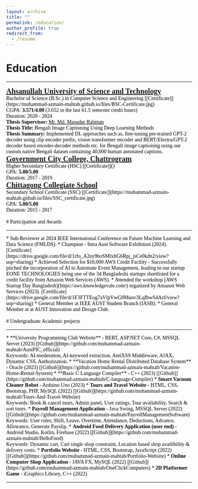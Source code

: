 ```yaml
---
layout: archive
title: ""
permalink: /education/
author_profile: true
redirect_from:
  - /resume
---
```



# Education
<hr>
<span style="font-family:Georgia; color:black;">
<span style="color:black; font-size:20px; font-family:Calisto MT"><b><a href="https://aust.edu" target="_blank">Ahsanullah University of Science and Technology</a></b></span><br/>
Bachelor of Science (B.Sc.) in Computer Science and Engineering [[Certificate]](https://muhammad-azmain-mahtab.github.io/files/BSC-Certificate.jpg)<br/>
CGPA: <b>3.571/4.00</b> (3.652 in the last 61.5 semester credit hours) <br/>
Duration: 2020 - 2024 <br/>
<b>Thesis Supervisor:</b> <a style="color:black;" href="https://scholar.google.com/citations?user=g1l8PKIAAAAJ&hl=en">Mr. Md. Masudur Rahman</a><br/><b>Thesis Title:</b> Bengali Image Captioning Using Deep Learning Methods<br/><b>Thesis Summary:</b> Implemented DL approaches such as, fine-tuning pre-trained GPT-2 decoder using clip encoder prefix, vision transformer encoder and BERT/Electra/GPT-2 decoder based encoder-decoder methods etc. for Bengali image captioning using our custom native Bengali dataset containing 40,000 human annotated captions.
<br/>

<span style="font-family:Georgia; color:black;">
<span style="color:black; font-size:20px; font-family:Calisto MT"><b><a href="https://gccc.edu.bd/" target="_blank">Government City College, Chattrogram</a></b></span><br/>
Higher Secondary Certificate (HSC) [[Certificate]]()<br/>
GPA: <b>5.00/5.00</b><br/>
Duration: 2017 - 2019 <br/>
</span>

<span style="font-family:Georgia; color:black;">
<span style="color:black; font-size:20px; font-family:Calisto MT"><b><a href="https://ctgcs.edu.bd/" target="_blank">Chittagong Collegiate School</a></b></span><br/>
Secondary School Certificate (SSC) [[Certificate]](https://muhammad-azmain-mahtab.github.io/files/SSC_certificate.jpg)<br/>
GPA: <b>5.00/5.00</b><br/>
Duration: 2015 - 2017 <br/>
</span>
<br/>
# Participation and Awards
<hr>
* Sub-Reviewer at 2024 IEEE International Conference on Future Machine Learning and Data Science (FMLDS).
* Champion - Intra Aust Software Exhibition (2024). [Certificate](https://drive.google.com/file/d/1rfu_A2ey9hoSMlxltG6Rpj_jsCe0kdn2/view?usp=sharing)
* Achieved Selection for $10,000 AWS Credit Facility - Successfully pitched the incorporation of AI to Automate Event Management, leading to our startup EONE TECHNOLOGIES being one of the 34 Bangladeshi startups shortlisted for a credit facility from Amazon Web Services (AWS).
* Attended the workshop [AWS Startup Day Bangladesh](https://aws.knowledgevale.com/) organized by Amazon Web Services (2023). [Certificate](https://drive.google.com/file/d/1F3FTTEog7aVlpVwG8Muov3LqIbwS4AzI/view?usp=sharing)
* General Member at IEEE AUST Student Branch (IASB).
* General Member at at AUST Innovation and Design Club.
<br/>

<br/>
# Undergraduate Academic projects
<hr>
* **University Programming Club Website** - BERT, ASP.NET Core, C#, MSSQL Server (2023) [[Github]](https://github.com/muhammad-azmain-mahtab/AustPIC_official)<br />Keywords: AI-moderation, AI-keyword extraction, AntiXSS Middleware, AJAX, Dynamic CSS, Authorization.
* **Vacation Home Rental Distributed Database System** - Oracle (2023) [[Github]](https://github.com/muhammad-azmain-mahtab/Vacation-Home-Rental-System)
* **Basic C Language Compiler** - C++ (2023) [[Github]](https://github.com/muhammad-azmain-mahtab/C-language-Compiler)
* <b>Smart Vacuum Cleaner Robot</b> - Arduino Uno (2023)
* <b>Tours and Travel Website</b> - HTML, CSS, Bootstrap, PHP, MySQL (2022) [[Github]](https://github.com/muhammad-azmain-mahtab/Tours-And-Travel-Website)<br />Keywords: Book & cancel tours, Admin panel, User ratings, Tour availability, Search & sort tours.
* <b>Payroll Management Application</b> - Java Swing, MSSQL Server (2022) [[Github]](https://github.com/muhammad-azmain-mahtab/PayrollManagementSoftware)<br />Keywords: User roles, Shift, Leave, Overtime, Attendance, Deductions, Advance, Allowance, Generate Payslip.
* <b>Android Food Delivery Application (user end)</b> - Android Studio, Kotlin, Firebase (2022) [[Github]](https://github.com/muhammad-azmain-mahtab/HelloFood)<br />Keywords: Dynamic cart, Cart single shop constraint, Location based shop availibility & delivery costs.
* <b>Portfolio Website</b> - HTML, CSS, Bootstrap, JavaScript (2022) [[Github]](https://github.com/muhammad-azmain-mahtab/Portfolio-Website)
* <b>Online Computer Shop Application</b> - JAVA FX, MySQL (2022) [[Github]](https://github.com/muhammad-azmain-mahtab/OneClickComputers)
* <b>2D Platformer Game</b> - iGraphics Library, C++ (2022)

___________________________________________